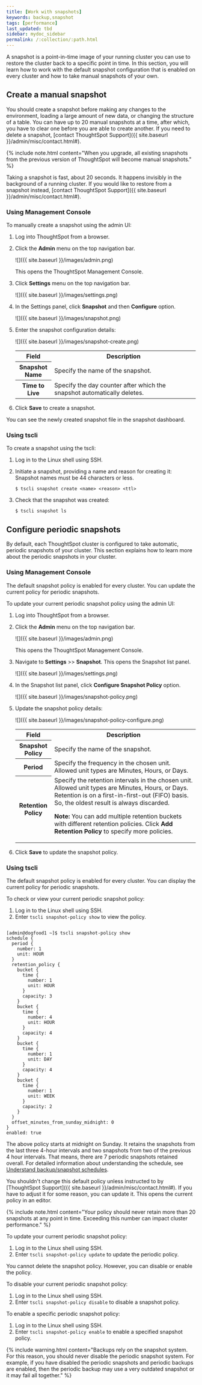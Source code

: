 ```yaml
---
title: [Work with snapshots]
keywords: backup,snapshot
tags: [performance]
last_updated: tbd
sidebar: mydoc_sidebar
permalink: /:collection/:path.html
---
```

A snapshot is a point-in-time image of your running cluster you can use to restore the cluster back to a specific point in time. In this section, you will learn how to work with the default snapshot configuration
that is enabled on every cluster and how to take manual snapshots of your own.

## Create a manual snapshot

You should create a snapshot before making any changes to the environment,
loading a large amount of new data, or changing the structure of a table. You
can have up to 20 manual snapshots at a time, after which, you have to clear one
before you are able to create another. If you need to delete a snapshot, [contact ThoughtSpot Support]({{ site.baseurl }}/admin/misc/contact.html#).

{% include note.html content="When you upgrade, all existing snapshots from the previous version of ThoughtSpot will become manual snapshots." %}

Taking a snapshot is fast, about 20 seconds. It happens invisibly in the
background of a running cluster.  If you would like to restore from a snapshot
instead, [contact ThoughtSpot Support]({{ site.baseurl }}/admin/misc/contact.html#).

### Using Management Console
To manually create a snapshot using the admin UI:
1. Log into ThoughtSpot from a browser.
2. Click the **Admin** menu on the top navigation bar.

   ![]({{ site.baseurl }}/images/admin.png)

   This opens the ThoughtSpot Management Console.
3. Click **Settings** menu on the top navigation bar.

   ![]({{ site.baseurl }}/images/settings.png)

4. In the Settings panel, click **Snapshot** and then  **Configure** option.

   ![]({{ site.baseurl }}/images/snapshot.png)  


5. Enter the snapshot configuration details:

   ![]({{ site.baseurl }}/images/snapshot-create.png)

   <table>
   <colgroup>
   <col width="20%" />
   <col width="80%" />
   </colgroup>
   <tr>
   <th>Field</th>
   <th>Description</th>
   </tr>
   <tr>
   <th>Snapshot Name</th>
   <td>Specify the name of the snapshot.</td>
   </tr>
   <tr>
   <th>Time to Live</th>
   <td>Specify the day counter after which the snapshot automatically deletes.</td>
   </tr>
   </table>

6. Click **Save** to create a snapshot.

You can see the newly created snapshot file in the snapshot dashboard.

### Using tscli

To create a snapshot using the tscli:

1. Log in to the Linux shell using SSH.
2. Initiate a snapshot, providing a name and reason for creating it: Snapshot names must be 44 characters or less.


    ```
    $ tscli snapshot create <name> <reason> <ttl>
    ```

3. Check that the snapshot was created:

    ```
    $ tscli snapshot ls
    ```


## Configure periodic snapshots

By default, each ThoughtSpot cluster is configured to take automatic, periodic
snapshots of your cluster. This section explains how to learn more about the
periodic snapshots in your cluster.

### Using Management Console
The default snapshot policy is enabled for every cluster. You can update the current policy for periodic snapshots.

To update your current periodic snapshot policy using the admin UI:
1. Log into ThoughtSpot from a browser.
2. Click the **Admin** menu on the top navigation bar.

   ![]({{ site.baseurl }}/images/admin.png)

   This opens the ThoughtSpot Management Console.
3. Navigate to **Settings** >> **Snapshot**. This opens the Snapshot list panel.

   ![]({{ site.baseurl }}/images/settings.png)

4. In the Snapshot list panel, click **Configure Snapshot Policy** option.

   ![]({{ site.baseurl }}/images/snapshot-policy.png)  


5. Update the snapshot policy details:

   ![]({{ site.baseurl }}/images/snapshot-policy-configure.png)

   <table>
   <colgroup>
   <col width="20%" />
   <col width="80%" />
   </colgroup>
   <tr>
   <th>Field</th>
   <th>Description</th>
   </tr>
   <tr>
   <th>Snapshot Policy</th>
   <td>Specify the name of the snapshot.</td>
   </tr>
   <tr>
   <th>Period</th>
   <td>Specify the frequency in the chosen unit. Allowed unit types are Minutes, Hours, or Days.</td>
   </tr>
   <tr>
   <th>Retention Policy</th>
   <td>Specify the retention intervals in the chosen unit. Allowed unit types are Minutes, Hours, or Days. Retention is on a first-in-first-out (FIFO) basis. So, the oldest result is always discarded.

   <p><b>Note:</b> You can add multiple retention buckets with different retention policies. Click <b>Add Retention Policy</b> to specify more policies.</p></td>
   </tr>
   </table>

6. Click **Save** to update the snapshot policy.


### Using tscli

The default snapshot policy is enabled for every cluster. You can display the current policy for periodic snapshots.

To check or view your current periodic snapshot policy:

1. Log in to the Linux shell using SSH.
2. Enter `tscli snapshot-policy show` to view the policy.

```

[admin@dogfood1 ~]$ tscli snapshot-policy show
schedule {
  period {
    number: 1
    unit: HOUR
  }
  retention_policy {
    bucket {
      time {
        number: 1
        unit: HOUR
      }
      capacity: 3
    }
    bucket {
      time {
        number: 4
        unit: HOUR
      }
      capacity: 4
    }
    bucket {
      time {
        number: 1
        unit: DAY
      }
      capacity: 4
    }
    bucket {
      time {
        number: 1
        unit: WEEK
      }
      capacity: 2
    }
  }
  offset_minutes_from_sunday_midnight: 0
}
enabled: true

```

The above policy starts  at midnight on Sunday. It retains the snapshots from the
last three 4-hour intervals and two snapshots from two of the previous 4 hour
intervals. That means, there are 7 periodic snapshots retained overall. For
detailed information about understanding the schedule, see [Understand
backup/snapshot schedules](how-to-create-a-schedule.html).

You shouldn't change this default policy unless instructed to by [ThoughtSpot Support]({{ site.baseurl }}/admin/misc/contact.html#). If you
have to adjust it for some reason, you can update it. This opens the current policy in an editor.

{% include note.html content="Your policy should never retain more than 20 snapshots at any point in time. Exceeding this number can impact cluster performance." %}

To update your current periodic snapshot policy:
1. Log in to the Linux shell using SSH.
2. Enter `tscli snapshot-policy update` to update the periodic policy.

You cannot delete the snapshot policy. However, you can disable or enable the policy.

To disable your current periodic snapshot policy:

1. Log in to the Linux shell using SSH.
2. Enter `tscli snapshot-policy disable` to disable a snapshot policy.

To enable a specific periodic snapshot policy:

1. Log in to the Linux shell using SSH.
2. Enter `tscli snapshot-policy enable` to enable a specified snapshot policy.

{% include warning.html content="Backups rely on the snapshot system. For this
reason, you should never disable the periodic snapshot system. For example, if
you have disabled the periodic snapshots and periodic backups are enabled, then
the periodic backup may use a very outdated snapshot or it may fail all
together." %}
